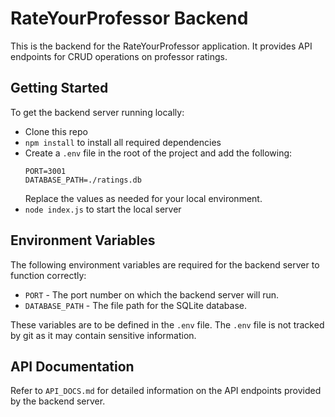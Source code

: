 # RateYourProfessor Backend

This is the backend for the RateYourProfessor application. It provides API endpoints for CRUD operations on professor ratings.

## Getting Started

To get the backend server running locally:

- Clone this repo
- `npm install` to install all required dependencies
- Create a `.env` file in the root of the project and add the following:
  ```
  PORT=3001
  DATABASE_PATH=./ratings.db
  ```
  Replace the values as needed for your local environment.
- `node index.js` to start the local server

## Environment Variables

The following environment variables are required for the backend server to function correctly:

- `PORT` - The port number on which the backend server will run.
- `DATABASE_PATH` - The file path for the SQLite database.

These variables are to be defined in the `.env` file. The `.env` file is not tracked by git as it may contain sensitive information.

## API Documentation

Refer to `API_DOCS.md` for detailed information on the API endpoints provided by the backend server.
